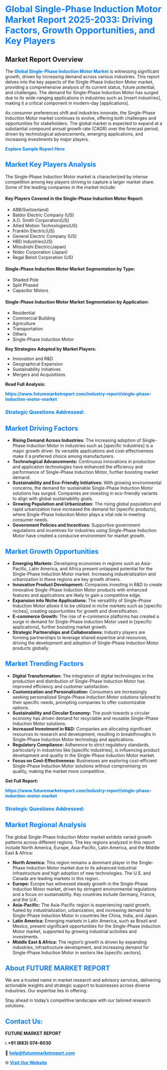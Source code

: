 <h1 style="color: #007BFF;">Global Single-Phase Induction Motor Market Report 2025-2033: Driving Factors, Growth Opportunities, and Key Players</h1>

<section id="overview">
<h2>Market Report Overview</h2>
<p>The <a href="https://www.futuremarketreport.com/industry-report/single-phase-induction-motor-market" style="color: #007BFF; text-decoration: none;"><strong>Global Single-Phase Induction Motor Market</strong></a> is witnessing significant growth, driven by increasing demand across various industries. This report delves into the key aspects of the Single-Phase Induction Motor market, providing a comprehensive analysis of its current status, future potential, and challenges. The demand for Single-Phase Induction Motor has surged due to its wide-ranging applications in industries such as [insert industries], making it a critical component in modern-day [applications].</p>
<p>As consumer preferences shift and industries innovate, the Single-Phase Induction Motor market continues to evolve, offering both challenges and opportunities for stakeholders. The global market is expected to expand at a substantial compound annual growth rate (CAGR) over the forecast period, driven by technological advancements, emerging applications, and increasing investments by major players.</p>
</section>

<section id="overview">
<p><a href="https://www.futuremarketreport.com/request-sample/reportId=112211" style="color: #007BFF; text-decoration: none;"><strong>Explore Sample Report Here</strong></a></p>
</section>

<section id="key-players">
<h2 style="color: #007BFF;">Market Key Players Analysis</h2>
<p>The Single-Phase Induction Motor market is characterized by intense competition among key players striving to capture a larger market share. Some of the leading companies in the market include:</p>
<h4>Key Players Covered in the Single-Phase Induction Motor Report:</h4>
<ul><li>ABB(Switzerland)</li><li>Baldor Electric Company (US)</li><li>A.O. Smith Corporation(US)</li><li>Allied Motion Technologies(US)</li><li>Franklin Electric(US)</li><li>General Electric Company (US)</li><li>HBD Industries(US)</li><li>Mitsubishi Electric(Japan)</li><li>Nidec Corporation (Japan)</li><li>Regal Beloit Corporation (US)</li></ul>
<h4>Single-Phase Induction Motor Market Segmentation by Type:</h4>
<ul><li>Shaded Pole</li><li>Split Phased</li><li>Capacitor Motors</li></ul>

<h4>Single-Phase Induction Motor Market Segmentation by Application:</h4>
<ul><li>Residential</li><li>Commercial Building</li><li>Agriculture</li><li>Transportation</li><li>Others</li><li>Single-Phase Induction Motor</li></ul>
<p><strong>Key Strategies Adopted by Market Players:</strong></p>
<ul>
<li>Innovation and R&D</li>
<li>Geographical Expansion</li>
<li>Sustainability Initiatives</li>
<li>Mergers and Acquisitions</li>
</ul>
</section>

<section>
<p><strong>Read Full Analysis: </strong></p><a href="https://www.futuremarketreport.com/industry-report/single-phase-induction-motor-market" style="color: #007BFF; text-decoration: none;"><strong>https://www.futuremarketreport.com/industry-report/single-phase-induction-motor-market</strong></a>
<h3 style="color: #007BFF;">Strategic Questions Addressed:</h3>
</section>

<section id="driving-factors">
<h2 style="color: #007BFF;">Market Driving Factors</h2>
<ul>
<li><strong>Rising Demand Across Industries:</strong> The increasing adoption of Single-Phase Induction Motor in industries such as [specific industries] is a major growth driver. Its versatile applications and cost-effectiveness make it a preferred choice among manufacturers.</li>
<li><strong>Technological Advancements:</strong> Continuous innovations in production and application technologies have enhanced the efficiency and performance of Single-Phase Induction Motor, further boosting market demand.</li>
<li><strong>Sustainability and Eco-Friendly Initiatives:</strong> With growing environmental concerns, the demand for sustainable Single-Phase Induction Motor solutions has surged. Companies are investing in eco-friendly variants to align with global sustainability goals.</li>
<li><strong>Growing Population and Urbanization:</strong> The rising global population and rapid urbanization have increased the demand for [specific products], where Single-Phase Induction Motor plays a vital role in meeting consumer needs.</li>
<li><strong>Government Policies and Incentives:</strong> Supportive government regulations and incentives for industries using Single-Phase Induction Motor have created a conducive environment for market growth.</li>
</ul>
</section>

<section id="growth-opportunities">
<h2 style="color: #007BFF;">Market Growth Opportunities</h2>
<ul>
<li><strong>Emerging Markets:</strong> Developing economies in regions such as Asia-Pacific, Latin America, and Africa present untapped potential for the Single-Phase Induction Motor market. Increasing industrialization and urbanization in these regions are key growth drivers.</li>
<li><strong>Innovative Product Development:</strong> Companies investing in R&D to create innovative Single-Phase Induction Motor products with enhanced features and applications are likely to gain a competitive edge.</li>
<li><strong>Expansion into Niche Applications:</strong> The versatility of Single-Phase Induction Motor allows it to be utilized in niche markets such as [specific niches], creating opportunities for growth and diversification.</li>
<li><strong>E-commerce Growth:</strong> The rise of e-commerce platforms has created a surge in demand for Single-Phase Induction Motor used in [specific applications], further boosting market growth.</li>
<li><strong>Strategic Partnerships and Collaborations:</strong> Industry players are forming partnerships to leverage shared expertise and resources, driving the development and adoption of Single-Phase Induction Motor products globally.</li>
</ul>
</section>

<section id="trending-factors">
<h2 style="color: #007BFF;">Market Trending Factors</h2>
<ul>
<li><strong>Digital Transformation:</strong> The integration of digital technologies in the production and distribution of Single-Phase Induction Motor has improved efficiency and customer satisfaction.</li>
<li><strong>Customization and Personalization:</strong> Consumers are increasingly seeking personalized Single-Phase Induction Motor solutions tailored to their specific needs, prompting companies to offer customizable options.</li>
<li><strong>Sustainability and Circular Economy:</strong> The push towards a circular economy has driven demand for recyclable and reusable Single-Phase Induction Motor solutions.</li>
<li><strong>Increased Investment in R&D:</strong> Companies are allocating significant resources to research and development, resulting in breakthroughs in Single-Phase Induction Motor technology and applications.</li>
<li><strong>Regulatory Compliance:</strong> Adherence to strict regulatory standards, particularly in industries like [specific industries], is influencing product development and quality in the Single-Phase Induction Motor market.</li>
<li><strong>Focus on Cost-Effectiveness:</strong> Businesses are exploring cost-efficient Single-Phase Induction Motor solutions without compromising on quality, making the market more competitive.</li>
</ul>
</section>

<section>
<p><strong>Get Full Report: </strong></p><a href="https://www.futuremarketreport.com/industry-report/single-phase-induction-motor-market" style="color: #007BFF; text-decoration: none;"><strong>https://www.futuremarketreport.com/industry-report/single-phase-induction-motor-market</strong></a>
<h3 style="color: #007BFF;">Strategic Questions Addressed:</h3>
</section>


<section id="regional-analysis">
<h2 style="color: #007BFF;">Market Regional Analysis</h2>
<p>The global Single-Phase Induction Motor market exhibits varied growth patterns across different regions. The key regions analyzed in this report include North America, Europe, Asia-Pacific, Latin America, and the Middle East & Africa:</p>
<ul>
<li><strong>North America:</strong> This region remains a dominant player in the Single-Phase Induction Motor market due to its advanced industrial infrastructure and high adoption of new technologies. The U.S. and Canada are leading markets in this region.</li>
<li><strong>Europe:</strong> Europe has witnessed steady growth in the Single-Phase Induction Motor market, driven by stringent environmental regulations and a focus on sustainability. Key countries include Germany, France, and the U.K.</li>
<li><strong>Asia-Pacific:</strong> The Asia-Pacific region is experiencing rapid growth, fueled by industrialization, urbanization, and increasing demand for Single-Phase Induction Motor in countries like China, India, and Japan.</li>
<li><strong>Latin America:</strong> Emerging markets in Latin America, such as Brazil and Mexico, present significant opportunities for the Single-Phase Induction Motor market, supported by growing industrial activities and investments.</li>
<li><strong>Middle East & Africa:</strong> The region’s growth is driven by expanding industries, infrastructure development, and increasing demand for Single-Phase Induction Motor in sectors like [specific sectors].</li>
</ul>
</section>

<footer>
<h2 style="color: #007BFF;">About FUTURE MARKET REPORT</h2>
<p>We are a trusted name in market research and advisory services, delivering actionable insights and strategic support to businesses across diverse industries. Our expertise lies in offering:</p>

<p>Stay ahead in today’s competitive landscape with our tailored research solutions.</p>

<h2 style="color: #007BFF;">Contact Us:</h2>
<p><strong>FUTURE MARKET REPORT</strong></p>
<p>📞 <strong>+91 (883) 074-8030</strong></p>
<p>📧 <strong><a href="mailto:help@futuremarketreport.com" style="color: #007BFF;">help@futuremarketreport.com</a></strong></p>
<p>🌐 <strong><a href="https://www.futuremarketreport.com/" style="color: #007BFF;">Visit Our Website</a></strong></p>
</footer>